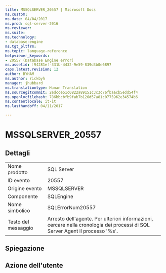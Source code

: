 ```yaml
---
title: MSSQLSERVER_20557 | Microsoft Docs
ms.custom: 
ms.date: 04/04/2017
ms.prod: sql-server-2016
ms.reviewer: 
ms.suite: 
ms.technology:
- database-engine
ms.tgt_pltfrm: 
ms.topic: language-reference
helpviewer_keywords:
- 20557 (Database Engine error)
ms.assetid: f94281ef-331b-4432-9e59-839d3b0e6897
caps.latest.revision: 12
author: BYHAM
ms.author: rickbyh
manager: jhubbard
ms.translationtype: Human Translation
ms.sourcegitcommit: 2edcce51c6822a89151c3c3c76fbaacb5edd54f4
ms.openlocfilehash: 786bbcbfb9fab7b126d57a81c0775962e34574b6
ms.contentlocale: it-it
ms.lasthandoff: 04/11/2017

---
```

# <a name="mssqlserver20557"></a>MSSQLSERVER_20557
  
## <a name="details"></a>Dettagli  
  
|||  
|-|-|  
|Nome prodotto|SQL Server|  
|ID evento|20557|  
|Origine evento|MSSQLSERVER|  
|Componente|SQLEngine|  
|Nome simbolico|SQLErrorNum20557|  
|Testo del messaggio|Arresto dell'agente. Per ulteriori informazioni, cercare nella cronologia dei processi di SQL Server Agent il processo '%s'.|  
  
## <a name="explanation"></a>Spiegazione  
  
## <a name="user-action"></a>Azione dell'utente  

